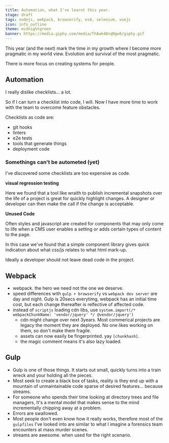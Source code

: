 ```yaml
---
title: Automation, what I've learnt this year.
stage: draft
tags: nodejs, webpack, browserify, es6, selenium, vuejs
icon: info_outline
theme: midnightgreen
banner: https://media.giphy.com/media/fhAwk4DnqNgw8/giphy.gif
---
```


This year (and the next) mark the time in my growth where I become more pragmatic in my world view. Evolution and survival of the most pragmatic.


There is more focus on creating systems for people.

## Automation

I really dislike checklists... a lot.

So if I can turn a checklist into code, I will. Now I have more time to work with the team to overcome feature obstacles.

Checklists as code are:
- git hooks
- linters
- e2e tests
- tools that generate things
- deployment code

### Somethings can't be autometed (yet)

I've discovered some checklists are too expensive as code.

**visual regression testing**

Here we found that a tool like wraith to publish incremental snapshots over the life of a project is great for quickly highlight changes. A designer or developer can then make the call if the change is acceptable.

**Unused Code**

Often styles and javascript are created for components that may only come to life when a CMS user enables a setting or adds certain types of content to the page.

In this case we've found that a simple component library gives quick indication about what css/js relates to what html mark-up.

Ideally a developer should not leave dead code in the project.


## Webpack

- webpack. the hero we need not the one we deserve.
- speed differences with `gulp + browserify` vs `webpack dev server` are day and night. Gulp is 20secs everytimg, webpack has an initial time cost, but each change thereafter is relfective of affected code.
- instead of `scriptjs` loading cdn libs, use `system.import(/* webpackChunkName: 'vendor/jquery' */ @vendor/jquery')`
  - cdn might change over next 3years. Most commerical projects are legacy the moment they are deployed. No one likes working on them, so don't make them fragile.
  - assets can now easily be fingerprinted. yay `[chunkhash]`.
  - the magic comment means it's also lazy loaded.

## Gulp

- Gulp is one of those things. It starts out small, quickly turns into a train wreck and your holding all the pieces.
- Most seek to create a black box of tasks, reality is they end up with a mountain of unmaintainable code sparse of desired features... because streams.
- For someone who spends their time looking at directory trees and file managers, It's a mental model that makes sense to the mind incrementally chipping away at a problem.
- Errors are swallowed.
- Most people don't even know how it really works, therefore most of the `gulpfiles` I've looked into are similar to what I imagine a forensics team encounters at mass murder scenes.
- streams are awesome. when used for the right scenario.